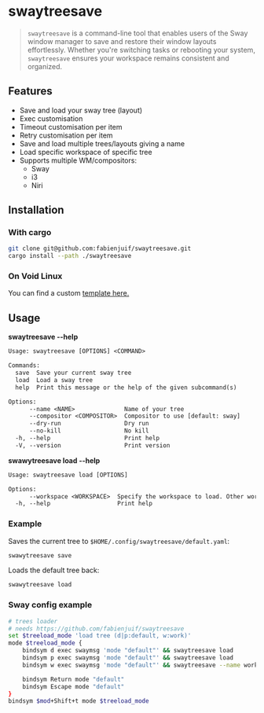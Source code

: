 # swaytreesave

> `swaytreesave` is a command-line tool that enables users of the Sway window manager to save and restore their window layouts effortlessly. Whether you're switching tasks or rebooting your system, `swaytreesave` ensures your workspace remains consistent and organized.

## Features

- Save and load your sway tree (layout)
- Exec customisation
- Timeout customisation per item
- Retry customisation per item
- Save and load multiple trees/layouts giving a name
- Load specific workspace of specific tree
- Supports multiple WM/compositors:
  - Sway
  - i3
  - Niri

## Installation

### With cargo

```bash
git clone git@github.com:fabienjuif/swaytreesave.git
cargo install --path ./swaytreesave
```

### On Void Linux

You can find a custom [template here.](https://github.com/fabienjuif/void-packages/pull/4)

## Usage

**swaytreesave --help**

```txt
Usage: swaytreesave [OPTIONS] <COMMAND>

Commands:
  save  Save your current sway tree
  load  Load a sway tree
  help  Print this message or the help of the given subcommand(s)

Options:
      --name <NAME>              Name of your tree
      --compositor <COMPOSITOR>  Compositor to use [default: sway]
      --dry-run                  Dry run
      --no-kill                  No kill
  -h, --help                     Print help
  -V, --version                  Print version
```

**swawytreesave load --help**

```txt
Usage: swaytreesave load [OPTIONS]

Options:
      --workspace <WORKSPACE>  Specify the workspace to load. Other workspaces app will not be killed, and only this workspace apps will be loaded from config file
  -h, --help                   Print help
```

### Example

Saves the current tree to `$HOME/.config/swaytreesave/default.yaml`:

```bash
swawytreesave save
```

Loads the default tree back:

```bash
swawytreesave load
```

### Sway config example

```bash
# trees loader
# needs https://github.com/fabienjuif/swaytreesave
set $treeload_mode 'load tree (d|p:default, w:work)'
mode $treeload_mode {
    bindsym d exec swaymsg 'mode "default"' && swaytreesave load
    bindsym p exec swaymsg 'mode "default"' && swaytreesave load
    bindsym w exec swaymsg 'mode "default"' && swaytreesave --name work load

    bindsym Return mode "default"
    bindsym Escape mode "default"
}
bindsym $mod+Shift+t mode $treeload_mode
```
